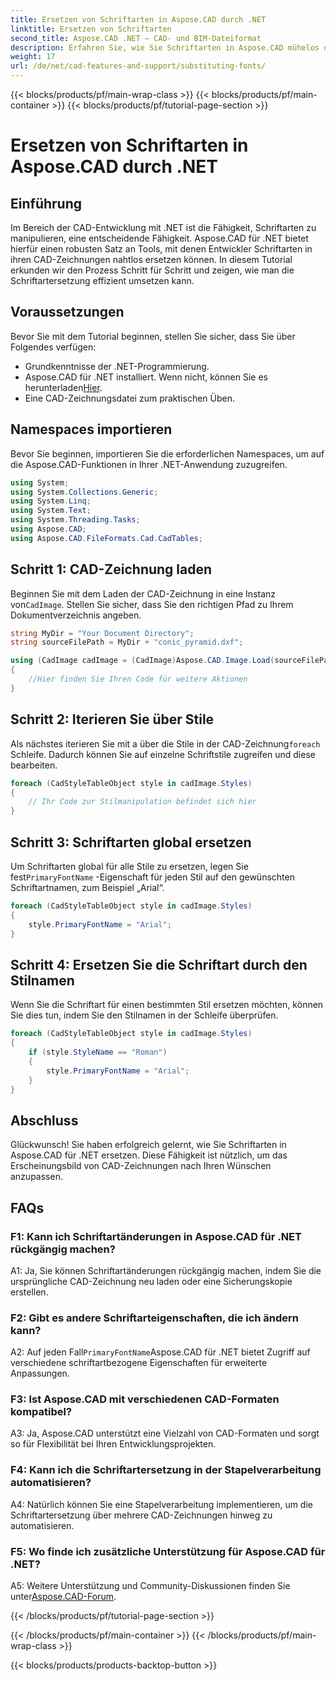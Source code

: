 ```yaml
---
title: Ersetzen von Schriftarten in Aspose.CAD durch .NET
linktitle: Ersetzen von Schriftarten
second_title: Aspose.CAD .NET – CAD- und BIM-Dateiformat
description: Erfahren Sie, wie Sie Schriftarten in Aspose.CAD mühelos durch .NET ersetzen. Befolgen Sie unsere Schritt-für-Schritt-Anleitung für eine effiziente Schriftartanpassung in Ihren CAD-Zeichnungen.
weight: 17
url: /de/net/cad-features-and-support/substituting-fonts/
---
```


{{< blocks/products/pf/main-wrap-class >}}
{{< blocks/products/pf/main-container >}}
{{< blocks/products/pf/tutorial-page-section >}}

# Ersetzen von Schriftarten in Aspose.CAD durch .NET

## Einführung

Im Bereich der CAD-Entwicklung mit .NET ist die Fähigkeit, Schriftarten zu manipulieren, eine entscheidende Fähigkeit. Aspose.CAD für .NET bietet hierfür einen robusten Satz an Tools, mit denen Entwickler Schriftarten in ihren CAD-Zeichnungen nahtlos ersetzen können. In diesem Tutorial erkunden wir den Prozess Schritt für Schritt und zeigen, wie man die Schriftartersetzung effizient umsetzen kann.

## Voraussetzungen

Bevor Sie mit dem Tutorial beginnen, stellen Sie sicher, dass Sie über Folgendes verfügen:

- Grundkenntnisse der .NET-Programmierung.
-  Aspose.CAD für .NET installiert. Wenn nicht, können Sie es herunterladen[Hier](https://releases.aspose.com/cad/net/).
- Eine CAD-Zeichnungsdatei zum praktischen Üben.

## Namespaces importieren

Bevor Sie beginnen, importieren Sie die erforderlichen Namespaces, um auf die Aspose.CAD-Funktionen in Ihrer .NET-Anwendung zuzugreifen.

```csharp
using System;
using System.Collections.Generic;
using System.Linq;
using System.Text;
using System.Threading.Tasks;
using Aspose.CAD;
using Aspose.CAD.FileFormats.Cad.CadTables;
```

## Schritt 1: CAD-Zeichnung laden

 Beginnen Sie mit dem Laden der CAD-Zeichnung in eine Instanz von`CadImage`. Stellen Sie sicher, dass Sie den richtigen Pfad zu Ihrem Dokumentverzeichnis angeben.

```csharp
string MyDir = "Your Document Directory";
string sourceFilePath = MyDir + "conic_pyramid.dxf";

using (CadImage cadImage = (CadImage)Aspose.CAD.Image.Load(sourceFilePath))
{
    //Hier finden Sie Ihren Code für weitere Aktionen
}
```

## Schritt 2: Iterieren Sie über Stile

 Als nächstes iterieren Sie mit a über die Stile in der CAD-Zeichnung`foreach` Schleife. Dadurch können Sie auf einzelne Schriftstile zugreifen und diese bearbeiten.

```csharp
foreach (CadStyleTableObject style in cadImage.Styles)
{
    // Ihr Code zur Stilmanipulation befindet sich hier
}
```

## Schritt 3: Schriftarten global ersetzen

 Um Schriftarten global für alle Stile zu ersetzen, legen Sie fest`PrimaryFontName` -Eigenschaft für jeden Stil auf den gewünschten Schriftartnamen, zum Beispiel „Arial“.

```csharp
foreach (CadStyleTableObject style in cadImage.Styles)
{
    style.PrimaryFontName = "Arial";
}
```

## Schritt 4: Ersetzen Sie die Schriftart durch den Stilnamen

Wenn Sie die Schriftart für einen bestimmten Stil ersetzen möchten, können Sie dies tun, indem Sie den Stilnamen in der Schleife überprüfen.

```csharp
foreach (CadStyleTableObject style in cadImage.Styles)
{
    if (style.StyleName == "Roman")
    {
        style.PrimaryFontName = "Arial";
    }
}
```

## Abschluss

Glückwunsch! Sie haben erfolgreich gelernt, wie Sie Schriftarten in Aspose.CAD für .NET ersetzen. Diese Fähigkeit ist nützlich, um das Erscheinungsbild von CAD-Zeichnungen nach Ihren Wünschen anzupassen.

## FAQs

### F1: Kann ich Schriftartänderungen in Aspose.CAD für .NET rückgängig machen?

A1: Ja, Sie können Schriftartänderungen rückgängig machen, indem Sie die ursprüngliche CAD-Zeichnung neu laden oder eine Sicherungskopie erstellen.

### F2: Gibt es andere Schriftarteigenschaften, die ich ändern kann?

A2: Auf jeden Fall`PrimaryFontName`Aspose.CAD für .NET bietet Zugriff auf verschiedene schriftartbezogene Eigenschaften für erweiterte Anpassungen.

### F3: Ist Aspose.CAD mit verschiedenen CAD-Formaten kompatibel?

A3: Ja, Aspose.CAD unterstützt eine Vielzahl von CAD-Formaten und sorgt so für Flexibilität bei Ihren Entwicklungsprojekten.

### F4: Kann ich die Schriftartersetzung in der Stapelverarbeitung automatisieren?

A4: Natürlich können Sie eine Stapelverarbeitung implementieren, um die Schriftartersetzung über mehrere CAD-Zeichnungen hinweg zu automatisieren.

### F5: Wo finde ich zusätzliche Unterstützung für Aspose.CAD für .NET?

 A5: Weitere Unterstützung und Community-Diskussionen finden Sie unter[Aspose.CAD-Forum](https://forum.aspose.com/c/cad/19).


{{< /blocks/products/pf/tutorial-page-section >}}

{{< /blocks/products/pf/main-container >}}
{{< /blocks/products/pf/main-wrap-class >}}

{{< blocks/products/products-backtop-button >}}

